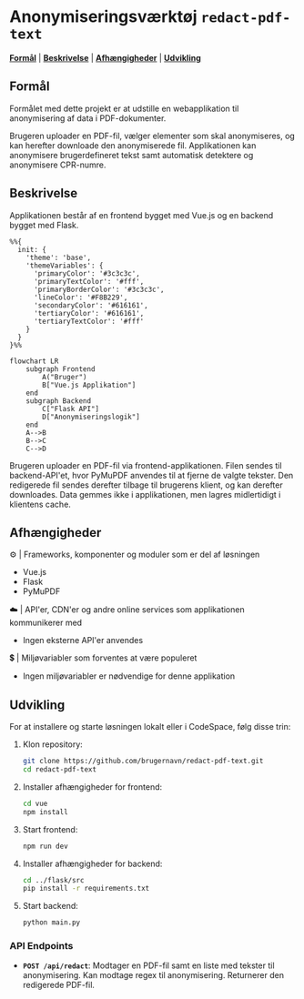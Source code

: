 # Anonymiseringsværktøj `redact-pdf-text`
[**Formål**](#formål) | [**Beskrivelse**](#beskrivelse) | [**Afhængigheder**](#afh%C3%A6ngigheder) | [**Udvikling**](#udvikling)

## Formål

Formålet med dette projekt er at udstille en webapplikation til anonymisering af  data i PDF-dokumenter. 

Brugeren uploader en PDF-fil, vælger elementer som skal anonymiseres, og kan herefter downloade den anonymiserede fil. Applikationen kan anonymisere brugerdefineret tekst samt automatisk detektere og anonymisere CPR-numre.

## Beskrivelse

Applikationen består af en frontend bygget med Vue.js og en backend bygget med Flask.

```mermaid
%%{
  init: {
    'theme': 'base',
    'themeVariables': {
      'primaryColor': '#3c3c3c',
      'primaryTextColor': '#fff',
      'primaryBorderColor': '#3c3c3c',
      'lineColor': '#F8B229',
      'secondaryColor': '#616161',
      'tertiaryColor': '#616161',
      'tertiaryTextColor': '#fff'
    }
  }
}%%

flowchart LR
    subgraph Frontend
        A("Bruger")
        B["Vue.js Applikation"]
    end
    subgraph Backend
        C["Flask API"]
        D["Anonymiseringslogik"]
    end
    A-->B
    B-->C
    C-->D
```

Brugeren uploader en PDF-fil via frontend-applikationen. Filen sendes til backend-API'et, hvor PyMuPDF anvendes til at fjerne de valgte tekster. Den redigerede fil sendes derefter tilbage til brugerens klient, og kan derefter downloades. Data gemmes ikke i applikationen, men lagres midlertidigt i klientens cache.

## Afhængigheder

:gear: | Frameworks, komponenter og moduler som er del af løsningen
- Vue.js
- Flask
- PyMuPDF

:cloud: | API'er, CDN'er og andre online services som applikationen kommunikerer med
- Ingen eksterne API'er anvendes

:heavy_dollar_sign: | Miljøvariabler som forventes at være populeret
- Ingen miljøvariabler er nødvendige for denne applikation

## Udvikling

For at installere og starte løsningen lokalt eller i CodeSpace, følg disse trin:

1. Klon repository:
    ```sh
    git clone https://github.com/brugernavn/redact-pdf-text.git
    cd redact-pdf-text
    ```

2. Installer afhængigheder for frontend:
    ```sh
    cd vue
    npm install
    ```

3. Start frontend:
    ```sh
    npm run dev
    ```

4. Installer afhængigheder for backend:
    ```sh
    cd ../flask/src
    pip install -r requirements.txt
    ```

5. Start backend:
    ```sh
    python main.py
    ```

### API Endpoints

- **`POST /api/redact`**: Modtager en PDF-fil samt en liste med tekster til anonymisering. Kan modtage regex til anonymisering. Returnerer den redigerede PDF-fil.
